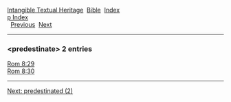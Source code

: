 [Intangible Textual Heritage](../../index)  [Bible](../index) 
[Index](index)   
[p Index](_p_)  
  [Previous](c08771)  [Next](c08773) 

------------------------------------------------------------------------

### &lt;predestinate&gt; 2 entries

[Rom 8:29](../kjv/rom008.htm#029)  
[Rom 8:30](../kjv/rom008.htm#030)  

------------------------------------------------------------------------

[Next: predestinated (2)](c08773)
